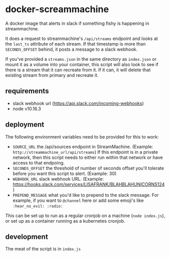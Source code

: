 # docker-screammachine
A docker image that alerts in slack if something fishy is happening in streammachine.

It does a request to streammachine's `/api/streams` endpoint and looks at the
`last_ts` attribute of each stream.  If that timestamp is more than `SECONDS_OFFSET`
behind, it posts a message to a slack webhook.

If you've provided a `streams.json` in the same directory as `index.json` or mount
it as a volume into your container, this script will also look to see if there
is a stream that it can recreate from it. If it can, it will delete that existing
stream from primary and recreate it.

## requirements

* slack webhook url (https://api.slack.com/incoming-webhooks)
* node v10.16.3


## deployment
The following environment variables need to be provided for this to work:

* `SOURCE_URL` the /api/sources endpoint in StreamMachine. (Example: `http://streammachine_url/api/streams`)  If this endpoint is
in a private network, then this script needs to either run within that
network or have access to that endpoing.
* `SECONDS_OFFSET` the threshold of number of seconds offset you'll tolerate
before you want this script to alert. (Example: 30)
* `WEBHOOK_URL` slack webhook URL. (Example: https://hooks.slack.com/services/LISAFRANK/BLAHBLAHUNICORNS124)
* `PREPEND_MESSAGE` what you'd like to prepend to the slack message. For example, if you want to `@channel` here or add
some emoji's like `:hear_no_evil: :radio:`

This can be set up to run as a regular cronjob on a machine (`node index.js`),
or set up as a container running as a kubernetes cronjob.


## development
The meat of the script is in `index.js`